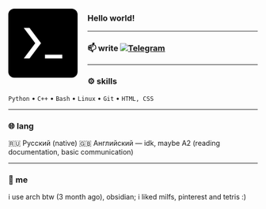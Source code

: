 <p align="left">
  <img src="terminal_icon.jpg" alt="me" width="140" align="left" style="border-radius: 12px; margin-right: 20px;">
</p>

### Hello world!

---

### 📫 write [![Telegram](https://img.shields.io/badge/Telegram-26A5E4?logo=telegram&logoColor=fff)](https://t.me/pozich)

---

### ⚙️ skills
`Python` • `С++` • `Bash` • `Linux` • `Git` • `HTML, CSS` 

---

### 🌐 lang
🇷🇺 Русский (native)
🇬🇧 Английский — idk, maybe A2 (reading documentation, basic communication)  

---

### 🧩 me
i use arch btw (3 month ago), obsidian;
i liked milfs, pinterest and tetris :) 
